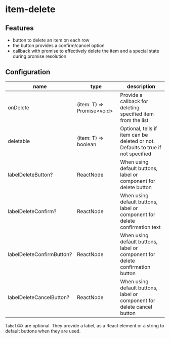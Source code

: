 # item-delete

## Features

* button to delete an item on each row
* the button provides a confirm/cancel option
* callback with promise to effectively delete the item and a special state during promise resolution


## Configuration

| name | type | description |
|------|------|-------------|
| onDelete | (item: T) => Promise&lt;void> | Provide a callback for deleting specified item from the list |
| deletable | (item: T) => boolean | Optional, tells if item can be deleted or not. Defaults to true if not specified
| labelDeleteButton? | ReactNode | When using default buttons, label or component for delete button
| labelDeleteConfirm? | ReactNode | When using default buttons, label or component for delete confirmation text
| labelDeleteConfirmButton? | ReactNode | When using default buttons, label or component for delete confirmation button
| labelDeleteCancelButton? | ReactNode | When using default buttons, label or component for delete cancel button

`labelXXX` are optional. They provide a label, as a React element or a string to default buttons when they are used.
